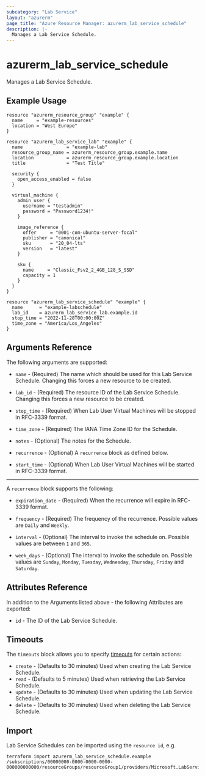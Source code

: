 ```yaml
---
subcategory: "Lab Service"
layout: "azurerm"
page_title: "Azure Resource Manager: azurerm_lab_service_schedule"
description: |-
  Manages a Lab Service Schedule.
---
```


# azurerm_lab_service_schedule

Manages a Lab Service Schedule.

## Example Usage

```hcl
resource "azurerm_resource_group" "example" {
  name     = "example-resources"
  location = "West Europe"
}

resource "azurerm_lab_service_lab" "example" {
  name                = "example-lab"
  resource_group_name = azurerm_resource_group.example.name
  location            = azurerm_resource_group.example.location
  title               = "Test Title"

  security {
    open_access_enabled = false
  }

  virtual_machine {
    admin_user {
      username = "testadmin"
      password = "Password1234!"
    }

    image_reference {
      offer     = "0001-com-ubuntu-server-focal"
      publisher = "canonical"
      sku       = "20_04-lts"
      version   = "latest"
    }

    sku {
      name     = "Classic_Fsv2_2_4GB_128_S_SSD"
      capacity = 1
    }
  }
}

resource "azurerm_lab_service_schedule" "example" {
  name      = "example-labschedule"
  lab_id    = azurerm_lab_service_lab.example.id
  stop_time = "2022-11-28T00:00:00Z"
  time_zone = "America/Los_Angeles"
}
```

## Arguments Reference

The following arguments are supported:

* `name` - (Required) The name which should be used for this Lab Service Schedule. Changing this forces a new resource to be created.

* `lab_id` - (Required) The resource ID of the Lab Service Schedule. Changing this forces a new resource to be created.

* `stop_time` - (Required) When Lab User Virtual Machines will be stopped in RFC-3339 format.

* `time_zone` - (Required) The IANA Time Zone ID for the Schedule.

* `notes` - (Optional) The notes for the Schedule.

* `recurrence` - (Optional) A `recurrence` block as defined below.

* `start_time` - (Optional) When Lab User Virtual Machines will be started in RFC-3339 format.

---

A `recurrence` block supports the following:

* `expiration_date` - (Required) When the recurrence will expire in RFC-3339 format.

* `frequency` - (Required) The frequency of the recurrence. Possible values are `Daily` and `Weekly`.

* `interval` - (Optional) The interval to invoke the schedule on. Possible values are between `1` and `365`.

* `week_days` - (Optional) The interval to invoke the schedule on. Possible values are `Sunday`, `Monday`, `Tuesday`, `Wednesday`, `Thursday`, `Friday` and `Saturday`.

## Attributes Reference

In addition to the Arguments listed above - the following Attributes are exported:

* `id` - The ID of the Lab Service Schedule.

## Timeouts

The `timeouts` block allows you to specify [timeouts](https://www.terraform.io/docs/configuration/resources.html#timeouts) for certain actions:

* `create` - (Defaults to 30 minutes) Used when creating the Lab Service Schedule.
* `read` - (Defaults to 5 minutes) Used when retrieving the Lab Service Schedule.
* `update` - (Defaults to 30 minutes) Used when updating the Lab Service Schedule.
* `delete` - (Defaults to 30 minutes) Used when deleting the Lab Service Schedule.

## Import

Lab Service Schedules can be imported using the `resource id`, e.g.

```shell
terraform import azurerm_lab_service_schedule.example /subscriptions/00000000-0000-0000-0000-000000000000/resourceGroups/resourceGroup1/providers/Microsoft.LabServices/labs/lab1/schedules/schedule1
```
